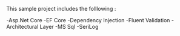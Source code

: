 This sample project includes the folllowing :


-Asp.Net Core
-EF Core
-Dependency Injection
-Fluent Validation
-Architectural Layer
-MS Sql
-SeriLog

